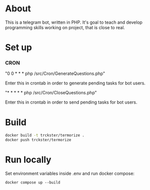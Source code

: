 # About

This is a telegram bot, written in PHP. It's goal to teach and
develop programming skills working on project, that is close to real.

# Set up

### CRON

"0 0 * * * php /src/Cron/GenerateQuestions.php"

Enter this in crontab in order to generate pending tasks for bot users.

"* * * * * php /src/Cron/CloseQuestions.php"

Enter this in crontab in order to send pending tasks for bot users.

# Build

```bash
docker build -t trckster/termorize .
docker push trckster/termorize
```

# Run locally

Set environment variables inside .env and run docker compose:

```shell
docker compose up --build
```
